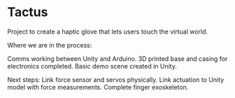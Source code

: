 # Tactus
Project to create a haptic glove that lets users touch the virtual world.

Where we are in the process:

Comms working between Unity and Arduino.
3D printed base and casing for electronics completed.
Basic demo scene created in Unity.

Next steps:
Link force sensor and servos physically.
Link actuation to Unity model with force measurements.
Complete finger exoskeleton.
